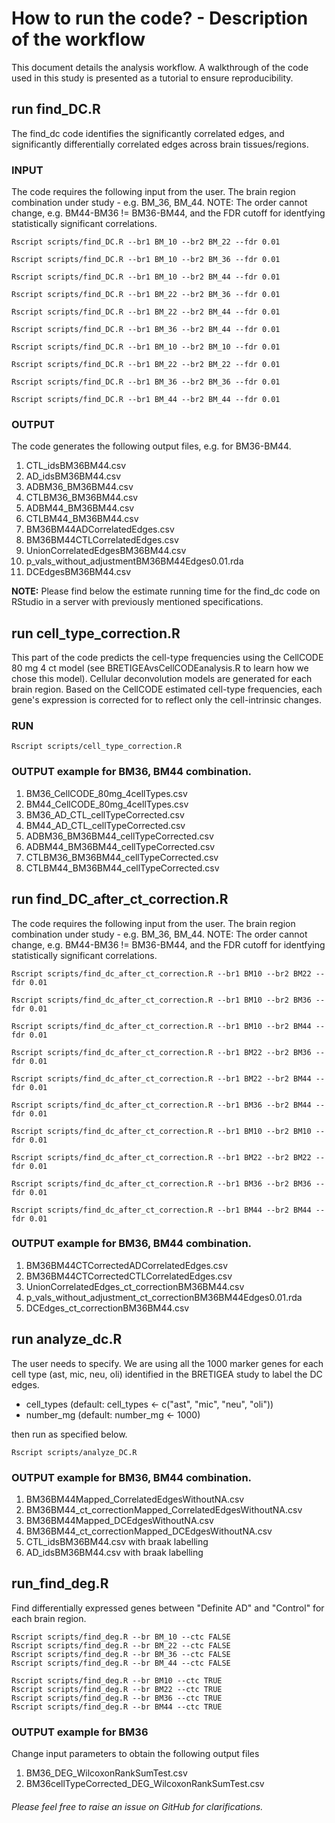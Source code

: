 # How to run the code? - Description of the workflow

This document details the analysis workflow. A walkthrough of the code used in this study is presented as a tutorial to ensure reproducibility.

## run find_DC.R

The find_dc code identifies the significantly correlated edges, and significantly differentially correlated edges across brain tissues/regions.

### INPUT
The code requires the following input from the user. The brain region combination under study - e.g. BM_36, BM_44. NOTE: The order cannot change, e.g. BM44-BM36 != BM36-BM44, and the FDR cutoff for identfying statistically significant correlations.

```
Rscript scripts/find_DC.R --br1 BM_10 --br2 BM_22 --fdr 0.01

Rscript scripts/find_DC.R --br1 BM_10 --br2 BM_36 --fdr 0.01

Rscript scripts/find_DC.R --br1 BM_10 --br2 BM_44 --fdr 0.01

Rscript scripts/find_DC.R --br1 BM_22 --br2 BM_36 --fdr 0.01

Rscript scripts/find_DC.R --br1 BM_22 --br2 BM_44 --fdr 0.01

Rscript scripts/find_DC.R --br1 BM_36 --br2 BM_44 --fdr 0.01

Rscript scripts/find_DC.R --br1 BM_10 --br2 BM_10 --fdr 0.01

Rscript scripts/find_DC.R --br1 BM_22 --br2 BM_22 --fdr 0.01

Rscript scripts/find_DC.R --br1 BM_36 --br2 BM_36 --fdr 0.01

Rscript scripts/find_DC.R --br1 BM_44 --br2 BM_44 --fdr 0.01
```

### OUTPUT
The code generates the following output files, e.g. for BM36-BM44.
1. CTL_idsBM36BM44.csv
2. AD_idsBM36BM44.csv
3. ADBM36_BM36BM44.csv
4. CTLBM36_BM36BM44.csv
5. ADBM44_BM36BM44.csv
6. CTLBM44_BM36BM44.csv
7. BM36BM44ADCorrelatedEdges.csv
8. BM36BM44CTLCorrelatedEdges.csv
9. UnionCorrelatedEdgesBM36BM44.csv
10. p_vals_without_adjustmentBM36BM44Edges0.01.rda
11. DCEdgesBM36BM44.csv

**NOTE:** Please find below the estimate running time for the find_dc code on RStudio in a server with previously mentioned specifications.

## run cell_type_correction.R

This part of the code predicts the cell-type frequencies using the CellCODE 80 mg 4 ct model (see BRETIGEAvsCellCODEanalysis.R to learn how we chose this model). Cellular deconvolution models are generated for each brain region. Based on the CellCODE estimated cell-type frequencies, each gene's expression is corrected for to reflect only the cell-intrinsic changes.

### RUN
```{r}
Rscript scripts/cell_type_correction.R
```

### OUTPUT example for BM36, BM44 combination.

1. BM36_CellCODE_80mg_4cellTypes.csv
2. BM44_CellCODE_80mg_4cellTypes.csv
3. BM36_AD_CTL_cellTypeCorrected.csv
4. BM44_AD_CTL_cellTypeCorrected.csv
5. ADBM36_BM36BM44_cellTypeCorrected.csv
6. ADBM44_BM36BM44_cellTypeCorrected.csv
7. CTLBM36_BM36BM44_cellTypeCorrected.csv
8. CTLBM44_BM36BM44_cellTypeCorrected.csv

## run find_DC_after_ct_correction.R

The code requires the following input from the user. The brain region combination under study - e.g. BM_36, BM_44. NOTE: The order cannot change, e.g. BM44-BM36 != BM36-BM44, and the FDR cutoff for identfying statistically significant correlations.

```
Rscript scripts/find_dc_after_ct_correction.R --br1 BM10 --br2 BM22 --fdr 0.01

Rscript scripts/find_dc_after_ct_correction.R --br1 BM10 --br2 BM36 --fdr 0.01

Rscript scripts/find_dc_after_ct_correction.R --br1 BM10 --br2 BM44 --fdr 0.01

Rscript scripts/find_dc_after_ct_correction.R --br1 BM22 --br2 BM36 --fdr 0.01

Rscript scripts/find_dc_after_ct_correction.R --br1 BM22 --br2 BM44 --fdr 0.01

Rscript scripts/find_dc_after_ct_correction.R --br1 BM36 --br2 BM44 --fdr 0.01

Rscript scripts/find_dc_after_ct_correction.R --br1 BM10 --br2 BM10 --fdr 0.01

Rscript scripts/find_dc_after_ct_correction.R --br1 BM22 --br2 BM22 --fdr 0.01

Rscript scripts/find_dc_after_ct_correction.R --br1 BM36 --br2 BM36 --fdr 0.01

Rscript scripts/find_dc_after_ct_correction.R --br1 BM44 --br2 BM44 --fdr 0.01
```

### OUTPUT example for BM36, BM44 combination.

1. BM36BM44CTCorrectedADCorrelatedEdges.csv
2. BM36BM44CTCorrectedCTLCorrelatedEdges.csv
3. UnionCorrelatedEdges_ct_correctionBM36BM44.csv
4. p_vals_without_adjustment_ct_correctionBM36BM44Edges0.01.rda
5. DCEdges_ct_correctionBM36BM44.csv

## run analyze_dc.R

The user needs to specify. We are using all the 1000 marker genes for each cell type (ast, mic, neu, oli) identified in the BRETIGEA study to label the DC edges.

* cell_types (default: cell_types <- c("ast", "mic", "neu", "oli"))
* number_mg  (default: number_mg <- 1000)

then run as specified below.

```
Rscript scripts/analyze_DC.R
```

### OUTPUT example for BM36, BM44 combination.

1. BM36BM44Mapped_CorrelatedEdgesWithoutNA.csv
2. BM36BM44_ct_correctionMapped_CorrelatedEdgesWithoutNA.csv
3. BM36BM44Mapped_DCEdgesWithoutNA.csv
4. BM36BM44_ct_correctionMapped_DCEdgesWithoutNA.csv
5. CTL_idsBM36BM44.csv with braak labelling
6. AD_idsBM36BM44.csv with braak labelling

## run_find_deg.R
Find differentially expressed genes between "Definite AD" and "Control" for each brain region.

```
Rscript scripts/find_deg.R --br BM_10 --ctc FALSE
Rscript scripts/find_deg.R --br BM_22 --ctc FALSE
Rscript scripts/find_deg.R --br BM_36 --ctc FALSE
Rscript scripts/find_deg.R --br BM_44 --ctc FALSE

Rscript scripts/find_deg.R --br BM10 --ctc TRUE
Rscript scripts/find_deg.R --br BM22 --ctc TRUE
Rscript scripts/find_deg.R --br BM36 --ctc TRUE
Rscript scripts/find_deg.R --br BM44 --ctc TRUE
```

### OUTPUT example for BM36

Change input parameters to obtain the following output files
1. BM36_DEG_WilcoxonRankSumTest.csv
2. BM36cellTypeCorrected_DEG_WilcoxonRankSumTest.csv

###### Please feel free to raise an issue on GitHub for clarifications.

